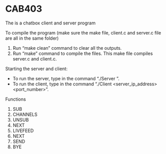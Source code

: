 # CAB403
The is a chatbox client and server program 

To compile the program (make sure the make file, client.c and server.c file are all in the same folder)
1. Run “make clean” command to clear all the outputs. 
2. Run “make” command to compile the files. This make file compiles server.c and client.c. 

Starting the server and client:
- To run the server, type in the command “./Server <port number>”. 
- To run the client, type in the command “./Client <server_ip_address> <port_number>”.
  
Functions
1. SUB<Channelid>
2. CHANNELS
3. UNSUB<channelid>
4. NEXT<channelid>
5. LIVEFEED<channelid>
6. NEXT
7. SEND<Channelid><message>
8. BYE


